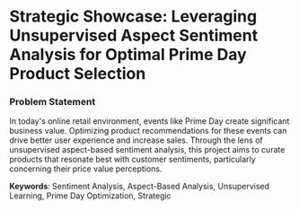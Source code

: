 # Strategic Showcase: Leveraging Unsupervised Aspect Sentiment Analysis for Optimal Prime Day Product Selection

### Problem Statement  
In today's online retail environment, events like Prime Day create significant business value. Optimizing product recommendations for these events can drive better user experience and increase sales. Through the lens of unsupervised aspect-based sentiment analysis, this project aims to curate products that resonate best with customer sentiments, particularly concerning their price value perceptions.   

**Keywords**: Sentiment Analysis, Aspect-Based Analysis, Unsupervised Learning, Prime Day Optimization, Strategic 
